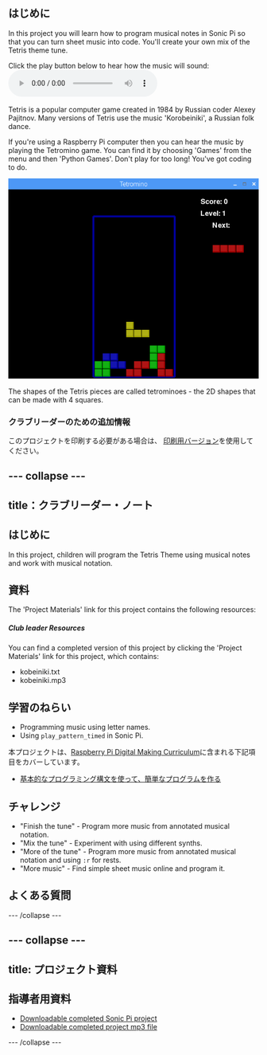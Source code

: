 ## はじめに

In this project you will learn how to program musical notes in Sonic Pi so that you can turn sheet music into code. You'll create your own mix of the Tetris theme tune.

<div id="audio-preview" class="pdf-hidden">
  Click the play button below to hear how the music will sound: <audio controls preload> <source src="resources/korobeiniki.mp3" type="audio/mpeg"> Your browser does not support the <code>audio</code> element. </audio>
</div>

Tetris is a popular computer game created in 1984 by Russian coder Alexey Pajitnov. Many versions of Tetris use the music 'Korobeiniki', a Russian folk dance.

If you're using a Raspberry Pi computer then you can hear the music by playing the Tetromino game. You can find it by choosing 'Games' from the menu and then 'Python Games'. Don't play for too long! You've got coding to do.

![スクリーンショット](images/tetromino.png)

The shapes of the Tetris pieces are called tetrominoes - the 2D shapes that can be made with 4 squares.

### クラブリーダーのための追加情報

このプロジェクトを印刷する必要がある場合は、 [印刷用バージョン](https://projects.raspberrypi.org/en/projects/tetris-theme/print)を使用してください。

## \--- collapse \---

## title：クラブリーダー・ノート

## はじめに

In this project, children will program the Tetris Theme using musical notes and work with musical notation.

## 資料

The 'Project Materials' link for this project contains the following resources:

##### Club leader Resources

You can find a completed version of this project by clicking the 'Project Materials' link for this project, which contains:

* kobeiniki.txt
* kobeiniki.mp3

## 学習のねらい

* Programming music using letter names. 
* Using `play_pattern_timed` in Sonic Pi.

本プロジェクトは、[Raspberry Pi Digital Making Curriculum](http://rpf.io/curriculum)に含まれる下記項目をカバーしています。

* [基本的なプログラミング構文を使って、簡単なプログラムを作る](https://www.raspberrypi.org/curriculum/programming/creator)

## チャレンジ

* "Finish the tune" - Program more music from annotated musical notation.
* "Mix the tune" - Experiment with using different synths.
* "More of the tune" - Program more music from annotated musical notation and using `:r` for rests.
* "More music" - Find simple sheet music online and program it.

## よくある質問

\--- /collapse \---

## \--- collapse \---

## title: プロジェクト資料

## 指導者用資料

* [Downloadable completed Sonic Pi project](resources/korobeiniki.txt)
* [Downloadable completed project mp3 file](resources/korobeiniki.mp3)

\--- /collapse \---